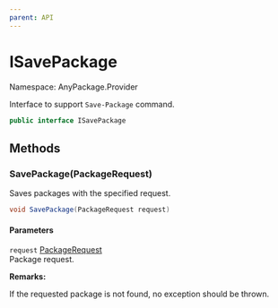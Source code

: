 ```yaml
---
parent: API
---
```


# ISavePackage

Namespace: AnyPackage.Provider

Interface to support `Save-Package` command.

```csharp
public interface ISavePackage
```

## Methods

### **SavePackage(PackageRequest)**

Saves packages with the specified request.

```csharp
void SavePackage(PackageRequest request)
```

#### Parameters

`request` [PackageRequest](./anypackage.provider.packagerequest.md)<br>
Package request.

**Remarks:**

If the requested package is not found, no exception should be thrown.
